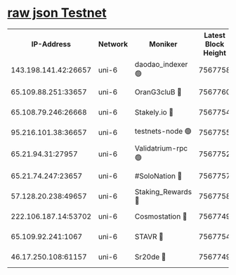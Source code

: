 [raw json Testnet](https://rpc-check.junot.stavr.tech/junot/rpc-junot-result.json)
=


<table><tr><th>IP-Address</th><th>Network</th><th>Moniker</th><th>Latest Block Height</th><th>Earliest Block Height</th><th>Catching Up</th><th>Tx Index</th><th>Voting Power</th><th>Scan Time</th></tr><tr><td>143.198.141.42:26657</td><td>uni-6</td><td>daodao_indexer 🟢</td><td>7567758</td><td>1</td><td>False</td><td>off</td><td>0</td><td>2024-02-01T01:43:17.570299542UTC</td></tr><tr><td>65.109.88.251:33657</td><td>uni-6</td><td>OranG3cluB 🔴</td><td>7567760</td><td>1138541</td><td>False</td><td>on</td><td>11</td><td>2024-02-01T01:43:22.358655992UTC</td></tr><tr><td>65.108.79.246:26668</td><td>uni-6</td><td>Stakely.io 🔴</td><td>7567754</td><td>1570872</td><td>False</td><td>on</td><td>1691887</td><td>2024-02-01T01:43:07.602724987UTC</td></tr><tr><td>95.216.101.38:36657</td><td>uni-6</td><td>testnets-node 🟢</td><td>7567755</td><td>1615130</td><td>False</td><td>on</td><td>0</td><td>2024-02-01T01:43:09.984222297UTC</td></tr><tr><td>65.21.94.31:27957</td><td>uni-6</td><td>Validatrium-rpc 🟢</td><td>7567752</td><td>2943363</td><td>False</td><td>on</td><td>0</td><td>2024-02-01T01:43:02.628113254UTC</td></tr><tr><td>65.21.74.247:23657</td><td>uni-6</td><td>#SoloNation 🔴</td><td>7567757</td><td>5208001</td><td>False</td><td>on</td><td>112</td><td>2024-02-01T01:43:16.560902816UTC</td></tr><tr><td>57.128.20.238:49657</td><td>uni-6</td><td>Staking_Rewards 🔴</td><td>7567758</td><td>6514618</td><td>False</td><td>on</td><td>1008</td><td>2024-02-01T01:43:17.914165328UTC</td></tr><tr><td>222.106.187.14:53702</td><td>uni-6</td><td>Cosmostation 🔴</td><td>7567749</td><td>7473037</td><td>False</td><td>on</td><td>109003</td><td>2024-02-01T01:43:00.205292952UTC</td></tr><tr><td>65.109.92.241:1067</td><td>uni-6</td><td>STAVR 🔴</td><td>7567754</td><td>7502372</td><td>False</td><td>on</td><td>6054</td><td>2024-02-01T01:43:07.162249231UTC</td></tr><tr><td>46.17.250.108:61157</td><td>uni-6</td><td>Sr20de 🔴</td><td>7567749</td><td>7533733</td><td>False</td><td>on</td><td>37</td><td>2024-02-01T01:42:54.683436021UTC</td></tr></table>